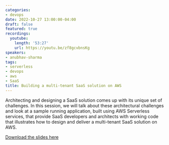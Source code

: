 ```yaml
---
categories:
- devops
date: 2022-10-27 13:00:00-04:00
draft: false
featured: true
recordings:
  youtube:
    length: '53:27'
    url: https://youtu.be/zf8gcvbnsKg
speakers:
- anubhav-sharma
tags:
- serverless
- devops
- aws
- SaaS
title: Building a multi-tenant SaaS solution on AWS
---
```



Architecting and designing a SaaS solution comes up with its unique set of challenges. In this session, we will talk about these architectural challenges and look at a sample running application, built using AWS Serverless services, that provide SaaS developers and architects with working code that illustrates how to design and deliver a multi-tenant SaaS solution on AWS.

[Download the slides here](/slides/Building-a-multi-tenant-SaaS-solution.pdf)